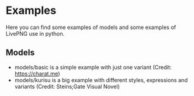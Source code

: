 # Examples

Here you can find some examples of models and some examples of LivePNG use in python.

## Models

- models/basic is a simple example with just one variant (Credit: https://charat.me)
- models/kurisu is a big example with different styles, expressions and variants (Credit: Steins;Gate Visual Novel)